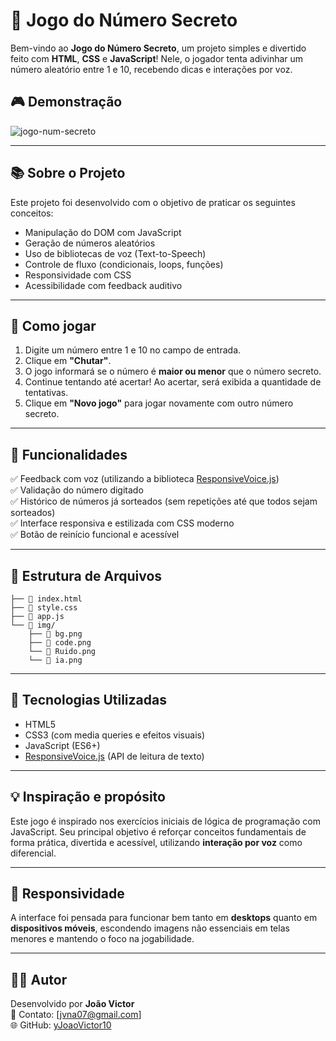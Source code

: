 # 🔢 Jogo do Número Secreto


Bem-vindo ao **Jogo do Número Secreto**, um projeto simples e divertido feito com **HTML**, **CSS** e **JavaScript**! Nele, o jogador tenta adivinhar um número aleatório entre 1 e 10, recebendo dicas e interações por voz.

## 🎮 Demonstração

![jogo-num-secreto](https://github.com/user-attachments/assets/e67fef80-1a22-42e2-a0b2-3c73d28775aa)

---

## 📚 Sobre o Projeto

Este projeto foi desenvolvido com o objetivo de praticar os seguintes conceitos:

- Manipulação do DOM com JavaScript
- Geração de números aleatórios
- Uso de bibliotecas de voz (Text-to-Speech)
- Controle de fluxo (condicionais, loops, funções)
- Responsividade com CSS
- Acessibilidade com feedback auditivo

---

## 🚀 Como jogar

1. Digite um número entre 1 e 10 no campo de entrada.
2. Clique em **"Chutar"**.
3. O jogo informará se o número é **maior ou menor** que o número secreto.
4. Continue tentando até acertar! Ao acertar, será exibida a quantidade de tentativas.
5. Clique em **"Novo jogo"** para jogar novamente com outro número secreto.

---

## 🧠 Funcionalidades

✅ Feedback com voz (utilizando a biblioteca [ResponsiveVoice.js](https://responsivevoice.org))  
✅ Validação do número digitado  
✅ Histórico de números já sorteados (sem repetições até que todos sejam sorteados)  
✅ Interface responsiva e estilizada com CSS moderno  
✅ Botão de reinício funcional e acessível  

---

## 📂 Estrutura de Arquivos

```📁 projeto-jogo-secreto/
├── 📄 index.html           
├── 📄 style.css          
├── 📄 app.js          
└── 📁 img/                
    ├── 📄 bg.png         
    ├── 📄 code.png         
    └── 📄 Ruido.png
    └── 📄 ia.png           

```

---

## 🎨 Tecnologias Utilizadas

- HTML5
- CSS3 (com media queries e efeitos visuais)
- JavaScript (ES6+)
- [ResponsiveVoice.js](https://responsivevoice.org) (API de leitura de texto)

---

## 💡 Inspiração e propósito

Este jogo é inspirado nos exercícios iniciais de lógica de programação com JavaScript. Seu principal objetivo é reforçar conceitos fundamentais de forma prática, divertida e acessível, utilizando **interação por voz** como diferencial.

---

## 📱 Responsividade

A interface foi pensada para funcionar bem tanto em **desktops** quanto em **dispositivos móveis**, escondendo imagens não essenciais em telas menores e mantendo o foco na jogabilidade.

---

## 🧑‍💻 Autor

Desenvolvido por **João Victor**  
📧 Contato: [jvna07@gmail.com]  
🌐 GitHub: [yJoaoVictor10](https://github.com/yJoaoVictor10/Jogo-numero-secreto-Alura)



